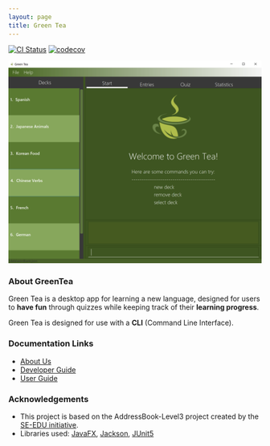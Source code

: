 ```yaml
---
layout: page
title: Green Tea
---
```


[![CI Status](https://github.com/AY2021S1-CS2103T-T09-4/tp/workflows/Java%20CI/badge.svg)](https://github.com/AY2021S1-CS2103T-T09-4/tp/actions)
[![codecov](https://codecov.io/gh/AY2021S1-CS2103T-T09-4/tp/branch/master/graph/badge.svg)](https://codecov.io/gh/AY2021S1-CS2103T-T09-4/tp)

![Ui](images/Ui.png)

### About GreenTea
Green Tea is a desktop app for learning a new language, designed for users to **have fun** through quizzes while keeping
track of their **learning progress**.

Green Tea is designed for use with a **CLI** (Command Line Interface).

### Documentation Links
* [About Us](https://github.com/AY2021S1-CS2103T-T09-4/tp/blob/master/docs/AboutUs.md)
* [Developer Guide](https://github.com/AY2021S1-CS2103T-T09-4/tp/blob/master/docs/DeveloperGuide.md)
* [User Guide](https://github.com/AY2021S1-CS2103T-T09-4/tp/blob/master/docs/UserGuide.md)

### Acknowledgements
* This project is based on the AddressBook-Level3 project created by the [SE-EDU initiative](https://se-education.org).
* Libraries used: [JavaFX](https://openjfx.io/), [Jackson](https://github.com/FasterXML/jackson), [JUnit5](https://github.com/junit-team/junit5)
